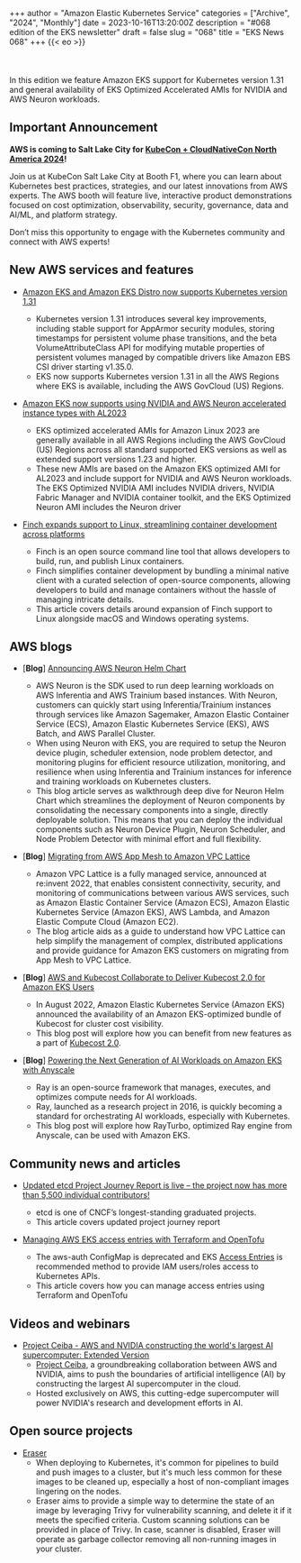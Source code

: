 +++
author = "Amazon Elastic Kubernetes Service"
categories = ["Archive", "2024", "Monthly"]
date = 2023-10-16T13:20:00Z
description = "#068 edition of the EKS newsletter"
draft = false
slug = "068"
title = "EKS News 068"
+++
{{< eo >}}
<br/><br/><br/><br/>
In this edition we feature Amazon EKS support for Kubernetes version 1.31 and general availability of EKS Optimized Accelerated AMIs for NVIDIA and AWS Neuron workloads.

## Important Announcement

**AWS is coming to Salt Lake City for [KubeCon + CloudNativeCon North America 2024](https://aws.amazon.com/kubernetes/kubecon-slc-2024/)!**

Join us at KubeCon Salt Lake City at Booth F1, where you can learn about Kubernetes best practices, strategies, and our latest innovations from AWS experts. The AWS booth will feature live, interactive product demonstrations focused on cost optimization, observability, security, governance, data and AI/ML, and platform strategy.

Don’t miss this opportunity to engage with the Kubernetes community and connect with AWS experts!

## New AWS services and features

* [Amazon EKS and Amazon EKS Distro now supports Kubernetes version 1.31](https://aws.amazon.com/about-aws/whats-new/2024/09/amazon-eks-distro-kubernetes-version-1-31/)
  * Kubernetes version 1.31 introduces several key improvements, including stable support for AppArmor security modules, storing timestamps for persistent volume phase transitions, and the beta VolumeAttributeClass API for modifying mutable properties of persistent volumes managed by compatible drivers like Amazon EBS CSI driver starting v1.35.0.
  * EKS now supports Kubernetes version 1.31 in all the AWS Regions where EKS is available, including the AWS GovCloud (US) Regions.

* [Amazon EKS now supports using NVIDIA and AWS Neuron accelerated instance types with AL2023](https://aws.amazon.com/about-aws/whats-new/2024/10/amazon-eks-nvidia-aws-neuron-instance-types-al2023/)
  * EKS optimized accelerated AMIs for Amazon Linux 2023 are generally available in all AWS Regions including the AWS GovCloud (US) Regions across all standard supported EKS versions as well as extended support versions 1.23 and higher.
  * These new AMIs are based on the Amazon EKS optimized AMI for AL2023 and include support for NVIDIA and AWS Neuron workloads. The EKS Optimized NVIDIA AMI includes NVIDIA drivers, NVIDIA Fabric Manager and NVIDIA container toolkit, and the EKS Optimized Neuron AMI includes the Neuron driver

* [Finch expands support to Linux, streamlining container development across platforms](https://aws.amazon.com/about-aws/whats-new/2024/10/finch-linux-container-development-platform/)
  * Finch is an open source command line tool that allows developers to build, run, and publish Linux containers.
  * Finch simplifies container development by bundling a minimal native client with a curated selection of open-source components, allowing developers to build and manage containers without the hassle of managing intricate details.
  * This article covers details around expansion of Finch support to Linux alongside macOS and Windows operating systems.

## AWS blogs

* [**Blog**] [Announcing AWS Neuron Helm Chart](https://aws.amazon.com/blogs/containers/announcing-aws-neuron-helm-chart/)
  * AWS Neuron is the SDK used to run deep learning workloads on AWS Inferentia and AWS Trainium based instances. With Neuron, customers can quickly start using Inferentia/Trainium instances through services like Amazon Sagemaker, Amazon Elastic Container Service (ECS), Amazon Elastic Kubernetes Service (EKS), AWS Batch, and AWS Parallel Cluster.
  * When using Neuron with EKS, you are required to setup the Neuron device plugin, scheduler extension, node problem detector, and monitoring plugins for efficient resource utilization, monitoring, and resilience when using Inferentia and Trainium instances for inference and training workloads on Kubernetes clusters.
  * This blog article serves as walkthrough deep dive for Neuron Helm Chart which streamlines the deployment of Neuron components by consolidating the necessary components into a single, directly deployable solution. This means that you can deploy the individual components such as Neuron Device Plugin, Neuron Scheduler, and Node Problem Detector with minimal effort and full flexibility.

* [**Blog**] [Migrating from AWS App Mesh to Amazon VPC Lattice](https://aws.amazon.com/blogs/containers/migrating-from-aws-app-mesh-to-amazon-vpc-lattice/)
  * Amazon VPC Lattice is a fully managed service, announced at re:invent 2022, that enables consistent connectivity, security, and monitoring of communications between various AWS services, such as Amazon Elastic Container Service (Amazon ECS), Amazon Elastic Kubernetes Service (Amazon EKS), AWS Lambda, and Amazon Elastic Compute Cloud (Amazon EC2).
  * The blog article aids as a guide to understand how VPC Lattice can help simplify the management of complex, distributed applications and provide guidance for Amazon EKS customers on migrating from App Mesh to VPC Lattice.

* [**Blog**] [AWS and Kubecost Collaborate to Deliver Kubecost 2.0 for Amazon EKS Users](https://aws.amazon.com/blogs/containers/aws-and-kubecost-collaborate-to-deliver-kubecost-2-0-for-amazon-eks-users/)
  * In August 2022, Amazon Elastic Kubernetes Service (Amazon EKS) announced the availability of an Amazon EKS-optimized bundle of Kubecost for cluster cost visibility.
  * This blog post will explore how you can benefit from new features as a part of [Kubecost 2.0](https://blog.kubecost.com/blog/introducing-kubecost-2.0/).  

* [**Blog**] [Powering the Next Generation of AI Workloads on Amazon EKS with Anyscale](https://aws.amazon.com/blogs/containers/powering-the-next-generation-of-ai-workloads-on-amazon-eks-with-anyscale/)
  * Ray is an open-source framework that manages, executes, and optimizes compute needs for AI workloads.
  * Ray, launched as a research project in 2016, is quickly becoming a standard for orchestrating AI workloads, especially with Kubernetes.
  * This blog post will explore how RayTurbo, optimized Ray engine from Anyscale, can be used with Amazon EKS. 

## Community news and articles

* [Updated etcd Project Journey Report is live – the project now has more than 5,500 individual contributors!](https://www.cncf.io/blog/2024/10/07/the-updated-etcd-project-journey-report-is-live-the-project-now-has-more-than-5500-individual-contributors/)
  * etcd is one of CNCF’s longest-standing graduated projects.
  * This article covers updated project journey report

* [Managing AWS EKS access entries with Terraform and OpenTofu](https://dev.to/aws-builders/managing-aws-eks-access-entries-with-terraform-and-opentofu-414)
  * The aws-auth ConfigMap is deprecated and EKS [Access Entries](https://docs.aws.amazon.com/eks/latest/userguide/access-entries.html) is recommended method to provide IAM users/roles access to Kubernetes APIs.
  * This article covers how you can manage access entries using Terraform and OpenTofu

## Videos and webinars

* [Project Ceiba - AWS and NVIDIA constructing the world's largest AI supercomputer: Extended Version](https://www.youtube.com/watch?v=wZ_KK3FX9mY)
  * [Project Ceiba](https://aws.amazon.com/nvidia/project-ceiba/), a groundbreaking collaboration between AWS and NVIDIA, aims to push the boundaries of artificial intelligence (AI) by constructing the largest AI supercomputer in the cloud.
  * Hosted exclusively on AWS, this cutting-edge supercomputer will power NVIDIA's research and development efforts in AI.

## Open source projects

* [Eraser](https://eraser-dev.github.io/eraser/docs/)
  * When deploying to Kubernetes, it's common for pipelines to build and push images to a cluster, but it's much less common for these images to be cleaned up, especially a host of non-compliant images lingering on the nodes.
  * Eraser aims to provide a simple way to determine the state of an image by leveraging Trivy for vulnerability scanning, and delete it if it meets the specified criteria. Custom scanning solutions can be provided in place of Trivy. In case, scanner is disabled, Eraser will operate as garbage collector removing all non-running images in your cluster.